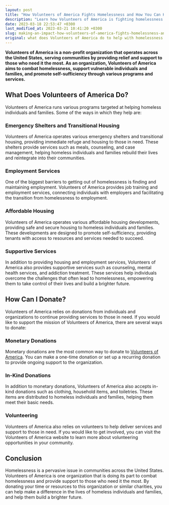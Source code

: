 ```yaml
---
layout: post
title: "How Volunteers of America Fights Homelessness and How You Can Help"
description: "Learn how Volunteers of America is fighting homelessness through their charity efforts and find out how to donate to this worthy cause."
date: 2023-03-18 22:53:47 +0300
last_modified_at: 2023-03-21 10:41:20 +0300
slug: making-an-impact-how-volunteers-of-america-fights-homelessness-and-how-you-can-help
original: what does Volunteers of America do to help with homelessness as a charity, how do they do it, how can i donate?
---
```

**Volunteers of America is a non-profit organization that operates across the United States, serving communities by providing relief and support to those who need it the most. As an organization, Volunteers of America aims to combat homelessness, support vulnerable individuals and families, and promote self-sufficiency through various programs and services.**

## What Does Volunteers of America Do?

Volunteers of America runs various programs targeted at helping homeless individuals and families. Some of the ways in which they help are:

### Emergency Shelters and Transitional Housing

Volunteers of America operates various emergency shelters and transitional housing, providing immediate refuge and housing to those in need. These shelters provide services such as meals, counseling, and case management, helping homeless individuals and families rebuild their lives and reintegrate into their communities.

### Employment Services

One of the biggest barriers to getting out of homelessness is finding and maintaining employment. Volunteers of America provides job training and employment services, connecting individuals with employers and facilitating the transition from homelessness to employment.

### Affordable Housing

Volunteers of America operates various affordable housing developments, providing safe and secure housing to homeless individuals and families. These developments are designed to promote self-sufficiency, providing tenants with access to resources and services needed to succeed.

### Supportive Services

In addition to providing housing and employment services, Volunteers of America also provides supportive services such as counseling, mental health services, and addiction treatment. These services help individuals overcome the challenges that often lead to homelessness, empowering them to take control of their lives and build a brighter future.

## How Can I Donate?

Volunteers of America relies on donations from individuals and organizations to continue providing services to those in need. If you would like to support the mission of Volunteers of America, there are several ways to donate:

### Monetary Donations

Monetary donations are the most common way to donate to [Volunteers of America](https://www.voa.org/). You can make a one-time donation or set up a recurring donation to provide ongoing support to the organization.

### In-Kind Donations

In addition to monetary donations, Volunteers of America also accepts in-kind donations such as clothing, household items, and toiletries. These items are distributed to homeless individuals and families, helping them meet their basic needs.

### Volunteering

Volunteers of America also relies on volunteers to help deliver services and support to those in need. If you would like to get involved, you can visit the Volunteers of America website to learn more about volunteering opportunities in your community.

## Conclusion

Homelessness is a pervasive issue in communities across the United States. Volunteers of America is one organization that is doing its part to combat homelessness and provide support to those who need it the most. By donating your time or resources to this organization or similar charities, you can help make a difference in the lives of homeless individuals and families, and help them build a brighter future.